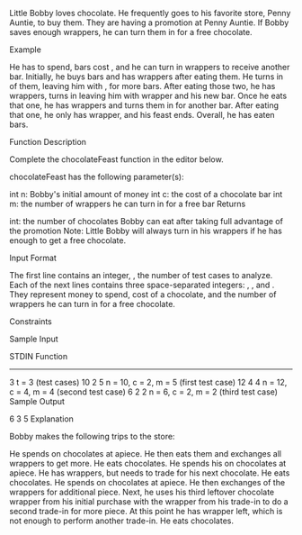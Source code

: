 Little Bobby loves chocolate. He frequently goes to his favorite  store, Penny Auntie, to buy them. They are having a promotion at Penny Auntie. If Bobby saves enough wrappers, he can turn them in for a free chocolate.

Example



He has  to spend, bars cost , and he can turn in  wrappers to receive another bar. Initially, he buys  bars and has  wrappers after eating them. He turns in  of them, leaving him with , for  more bars. After eating those two, he has  wrappers, turns in  leaving him with  wrapper and his new bar. Once he eats that one, he has  wrappers and turns them in for another bar. After eating that one, he only has  wrapper, and his feast ends. Overall, he has eaten  bars.

Function Description

Complete the chocolateFeast function in the editor below.

chocolateFeast has the following parameter(s):

int n: Bobby's initial amount of money
int c: the cost of a chocolate bar
int m: the number of wrappers he can turn in for a free bar
Returns

int: the number of chocolates Bobby can eat after taking full advantage of the promotion
Note: Little Bobby will always turn in his wrappers if he has enough to get a free chocolate.

Input Format

The first line contains an integer, , the number of test cases to analyze.
Each of the next  lines contains three space-separated integers: , , and . They represent money to spend, cost of a chocolate, and the number of wrappers he can turn in for a free chocolate.

Constraints

Sample Input

STDIN   Function
-----   --------
3       t = 3 (test cases)
10 2 5  n = 10, c = 2, m = 5 (first test case)
12 4 4  n = 12, c = 4, m = 4 (second test case)
6 2 2   n = 6,  c = 2, m = 2 (third test case)
Sample Output

6
3
5
Explanation

Bobby makes the following  trips to the store:

He spends  on  chocolates at  apiece. He then eats them and exchanges all  wrappers to get  more. He eats  chocolates.
He spends his  on  chocolates at  apiece. He has  wrappers, but needs  to trade for his next chocolate. He eats  chocolates.
He spends  on  chocolates at  apiece. He then exchanges  of the  wrappers for  additional piece. Next, he uses his third leftover chocolate wrapper from his initial purchase with the wrapper from his trade-in to do a second trade-in for  more piece. At this point he has  wrapper left, which is not enough to perform another trade-in. He eats  chocolates.